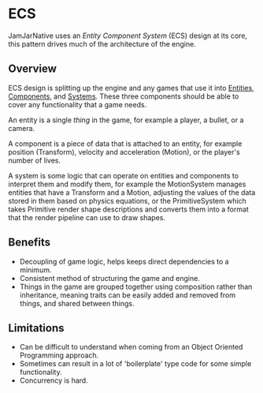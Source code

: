 # ECS

JamJarNative uses an *Entity Component System* (ECS) design at its core, this pattern drives much of the
architecture of the engine.

## Overview

ECS design is splitting up the engine and any games that use it into [Entities], [Components], and [Systems]. These
three components should be able to cover any functionality that a game needs.

An entity is a single *thing* in the game, for example a player, a bullet, or a camera.

A component is a piece of data that is attached to an entity, for example position (Transform), velocity and
acceleration (Motion), or the player's number of lives.

A system is some logic that can operate on entities and components to interpret them and modify them, for example
the MotionSystem manages entities that have a Transform and a Motion, adjusting the values of the data stored in
them based on physics equations, or the PrimitiveSystem which takes Primitive render shape descriptions and converts
them into a format that the render pipeline can use to draw shapes.

## Benefits

- Decoupling of game logic, helps keeps direct dependencies to a minimum.
- Consistent method of structuring the game and engine.
- Things in the game are grouped together using composition rather than inheritance, meaning traits can be easily
added and removed from things, and shared between things.

## Limitations

- Can be difficult to understand when coming from an Object Oriented Programming approach.
- Sometimes can result in a lot of 'boilerplate' type code for some simple functionality.
- Concurrency is hard.

[Entities]:./entities.md
[Components]:./components.md
[Systems]:./systems.md
